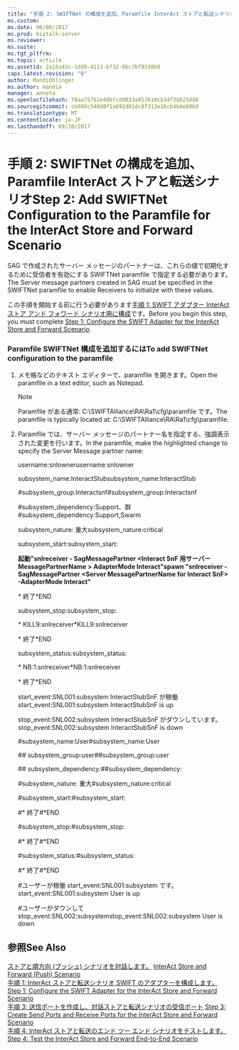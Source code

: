 ```yaml
---
title: "手順 2: SWIFTNet の構成を追加、Paramfile InterAct ストアと転送シナリオ |Microsoft ドキュメント"
ms.custom: 
ms.date: 06/08/2017
ms.prod: biztalk-server
ms.reviewer: 
ms.suite: 
ms.tgt_pltfrm: 
ms.topic: article
ms.assetid: 2a18a43c-1dd9-4113-bf32-8bc7bf9338b0
caps.latest.revision: "6"
author: MandiOhlinger
ms.author: mandia
manager: anneta
ms.openlocfilehash: 78aa75762e40bfcdd033a057610cb34f38825dd8
ms.sourcegitcommit: cb908c540d8f1a692d01dc8f313e16cb4b4e696d
ms.translationtype: MT
ms.contentlocale: ja-JP
ms.lasthandoff: 09/20/2017
---
```

# <a name="step-2-add-swiftnet-configuration-to-the-paramfile-for-the-interact-store-and-forward-scenario"></a><span data-ttu-id="74d29-102">手順 2: SWIFTNet の構成を追加、Paramfile InterAct ストアと転送シナリオ</span><span class="sxs-lookup"><span data-stu-id="74d29-102">Step 2: Add SWIFTNet Configuration to the Paramfile for the InterAct Store and Forward Scenario</span></span>
<span data-ttu-id="74d29-103">SAG で作成されたサーバー メッセージのパートナーは、これらの値で初期化するために受信者を有効にする SWIFTNet paramfile で指定する必要があります。</span><span class="sxs-lookup"><span data-stu-id="74d29-103">The Server message partners created in SAG must be specified in the SWIFTNet paramfile to enable Receivers to initialize with these values.</span></span>  
  
 <span data-ttu-id="74d29-104">この手順を開始する前に行う必要があります[手順 1: SWIFT アダプター InterAct ストア アンド フォワード シナリオ用に構成](../../adapters-and-accelerators/fileact-interact/step-1-configure-the-swift-adapter-for-the-interact-store-and-forward-scenario.md)です。</span><span class="sxs-lookup"><span data-stu-id="74d29-104">Before you begin this step, you must complete [Step 1: Configure the SWIFT Adapter for the InterAct Store and Forward Scenario](../../adapters-and-accelerators/fileact-interact/step-1-configure-the-swift-adapter-for-the-interact-store-and-forward-scenario.md).</span></span>  
  
### <a name="to-add-swiftnet-configuration-to-the-paramfile"></a><span data-ttu-id="74d29-105">Paramfile SWIFTNet 構成を追加するには</span><span class="sxs-lookup"><span data-stu-id="74d29-105">To add SWIFTNet configuration to the paramfile</span></span>  
  
1.  <span data-ttu-id="74d29-106">メモ帳などのテキスト エディターで、paramfile を開きます。</span><span class="sxs-lookup"><span data-stu-id="74d29-106">Open the paramfile in a text editor, such as Notepad.</span></span>  
  
    > [!NOTE]
    >  <span data-ttu-id="74d29-107">Paramfile がある通常: C:\SWIFTAlliance\RA\Ra1\cfg\paramfile です。</span><span class="sxs-lookup"><span data-stu-id="74d29-107">The paramfile is typically located at: C:\SWIFTAlliance\RA\Ra1\cfg\paramfile.</span></span>  
  
2.  <span data-ttu-id="74d29-108">Paramfile では、サーバー メッセージのパートナー名を指定する、強調表示された変更を行います。</span><span class="sxs-lookup"><span data-stu-id="74d29-108">In the paramfile, make the highlighted change to specify the Server Message partner name:</span></span>  
  
     <span data-ttu-id="74d29-109">username:snlowner</span><span class="sxs-lookup"><span data-stu-id="74d29-109">username:snlowner</span></span>  
  
     <span data-ttu-id="74d29-110">subsystem_name:InteractStub</span><span class="sxs-lookup"><span data-stu-id="74d29-110">subsystem_name:InteractStub</span></span>  
  
     <span data-ttu-id="74d29-111">\#subsystem_group:Interactsnf</span><span class="sxs-lookup"><span data-stu-id="74d29-111">\#subsystem_group:Interactsnf</span></span>  
  
     <span data-ttu-id="74d29-112">\#subsystem_dependency:Support、群</span><span class="sxs-lookup"><span data-stu-id="74d29-112">\#subsystem_dependency:Support,Swarm</span></span>  
  
     <span data-ttu-id="74d29-113">subsystem_nature: 重大</span><span class="sxs-lookup"><span data-stu-id="74d29-113">subsystem_nature:critical</span></span>  
  
     <span data-ttu-id="74d29-114">subsystem_start:</span><span class="sxs-lookup"><span data-stu-id="74d29-114">subsystem_start:</span></span>  
  
     <span data-ttu-id="74d29-115">**起動"snlreceiver - SagMessagePartner \<Interact SnF 用サーバー MessagePartnerName > AdapterMode Interact"**</span><span class="sxs-lookup"><span data-stu-id="74d29-115">**spawn "snlreceiver -SagMessagePartner \<Server MessagePartnerName for Interact SnF> -AdapterMode Interact"**</span></span>  
  
     <span data-ttu-id="74d29-116">* 終了</span><span class="sxs-lookup"><span data-stu-id="74d29-116">*END</span></span>  
  
     <span data-ttu-id="74d29-117">subsystem_stop:</span><span class="sxs-lookup"><span data-stu-id="74d29-117">subsystem_stop:</span></span>  
  
     <span data-ttu-id="74d29-118">* KILL9:snlreceiver</span><span class="sxs-lookup"><span data-stu-id="74d29-118">*KILL9:snlreceiver</span></span>  
  
     <span data-ttu-id="74d29-119">* 終了</span><span class="sxs-lookup"><span data-stu-id="74d29-119">*END</span></span>  
  
     <span data-ttu-id="74d29-120">subsystem_status:</span><span class="sxs-lookup"><span data-stu-id="74d29-120">subsystem_status:</span></span>  
  
     <span data-ttu-id="74d29-121">* NB:1:snlreceiver</span><span class="sxs-lookup"><span data-stu-id="74d29-121">*NB:1:snlreceiver</span></span>  
  
     <span data-ttu-id="74d29-122">* 終了</span><span class="sxs-lookup"><span data-stu-id="74d29-122">*END</span></span>  
  
     <span data-ttu-id="74d29-123">start_event:SNL001:subsystem InteractStubSnF が稼働</span><span class="sxs-lookup"><span data-stu-id="74d29-123">start_event:SNL001:subsystem InteractStubSnF is up</span></span>  
  
     <span data-ttu-id="74d29-124">stop_event:SNL002:subsystem InteractStubSnF がダウンしています。</span><span class="sxs-lookup"><span data-stu-id="74d29-124">stop_event:SNL002:subsystem InteractStubSnF is down</span></span>  
  
     <span data-ttu-id="74d29-125">\#subsystem_name:User</span><span class="sxs-lookup"><span data-stu-id="74d29-125">\#subsystem_name:User</span></span>  
  
     <span data-ttu-id="74d29-126">\## subsystem_group:user</span><span class="sxs-lookup"><span data-stu-id="74d29-126">\##subsystem_group:user</span></span>  
  
     <span data-ttu-id="74d29-127">\## subsystem_dependency:</span><span class="sxs-lookup"><span data-stu-id="74d29-127">\##subsystem_dependency:</span></span>  
  
     <span data-ttu-id="74d29-128">\#subsystem_nature: 重大</span><span class="sxs-lookup"><span data-stu-id="74d29-128">\#subsystem_nature:critical</span></span>  
  
     <span data-ttu-id="74d29-129">\#subsystem_start:</span><span class="sxs-lookup"><span data-stu-id="74d29-129">\#subsystem_start:</span></span>  
  
     <span data-ttu-id="74d29-130">\#* 終了</span><span class="sxs-lookup"><span data-stu-id="74d29-130">\#*END</span></span>  
  
     <span data-ttu-id="74d29-131">\#subsystem_stop:</span><span class="sxs-lookup"><span data-stu-id="74d29-131">\#subsystem_stop:</span></span>  
  
     <span data-ttu-id="74d29-132">\#* 終了</span><span class="sxs-lookup"><span data-stu-id="74d29-132">\#*END</span></span>  
  
     <span data-ttu-id="74d29-133">\#subsystem_status:</span><span class="sxs-lookup"><span data-stu-id="74d29-133">\#subsystem_status:</span></span>  
  
     <span data-ttu-id="74d29-134">\#* 終了</span><span class="sxs-lookup"><span data-stu-id="74d29-134">\#*END</span></span>  
  
     #<a name="starteventsnl001subsystem-user-is-up"></a><span data-ttu-id="74d29-135">ユーザーが稼働 start_event:SNL001:subsystem です。</span><span class="sxs-lookup"><span data-stu-id="74d29-135">start_event:SNL001:subsystem User is up</span></span>  
  
     #<a name="stopeventsnl002subsystem-user-is-down"></a><span data-ttu-id="74d29-136">ユーザーがダウンして stop_event:SNL002:subsystem</span><span class="sxs-lookup"><span data-stu-id="74d29-136">stop_event:SNL002:subsystem User is down</span></span>  
  
## <a name="see-also"></a><span data-ttu-id="74d29-137">参照</span><span class="sxs-lookup"><span data-stu-id="74d29-137">See Also</span></span>  
 <span data-ttu-id="74d29-138">[ストアと順方向 (プッシュ) シナリオを対話します。](../../adapters-and-accelerators/fileact-interact/interact-store-and-forward-push-scenario.md) </span><span class="sxs-lookup"><span data-stu-id="74d29-138">[InterAct Store and Forward (Push) Scenario](../../adapters-and-accelerators/fileact-interact/interact-store-and-forward-push-scenario.md) </span></span>  
 <span data-ttu-id="74d29-139">[手順 1: InterAct ストアと転送シナリオ SWIFT のアダプターを構成します。](../../adapters-and-accelerators/fileact-interact/step-1-configure-the-swift-adapter-for-the-interact-store-and-forward-scenario.md) </span><span class="sxs-lookup"><span data-stu-id="74d29-139">[Step 1: Configure the SWIFT Adapter for the InterAct Store and Forward Scenario](../../adapters-and-accelerators/fileact-interact/step-1-configure-the-swift-adapter-for-the-interact-store-and-forward-scenario.md) </span></span>  
 <span data-ttu-id="74d29-140">[手順 3: 送信ポートを作成し、対話ストアと転送シナリオの受信ポート](../../adapters-and-accelerators/fileact-interact/step-3-create-send-and-receive-ports-for-interact-store-and-forward-scenario.md) </span><span class="sxs-lookup"><span data-stu-id="74d29-140">[Step 3: Create Send Ports and Receive Ports for the InterAct Store and Forward Scenario](../../adapters-and-accelerators/fileact-interact/step-3-create-send-and-receive-ports-for-interact-store-and-forward-scenario.md) </span></span>  
 [<span data-ttu-id="74d29-141">手順 4: InterAct ストアと転送のエンド ツー エンド シナリオをテストします。</span><span class="sxs-lookup"><span data-stu-id="74d29-141">Step 4: Test the InterAct Store and Forward End-to-End Scenario</span></span>](../../adapters-and-accelerators/fileact-interact/step-4-test-the-interact-store-and-forward-end-to-end-scenario.md)